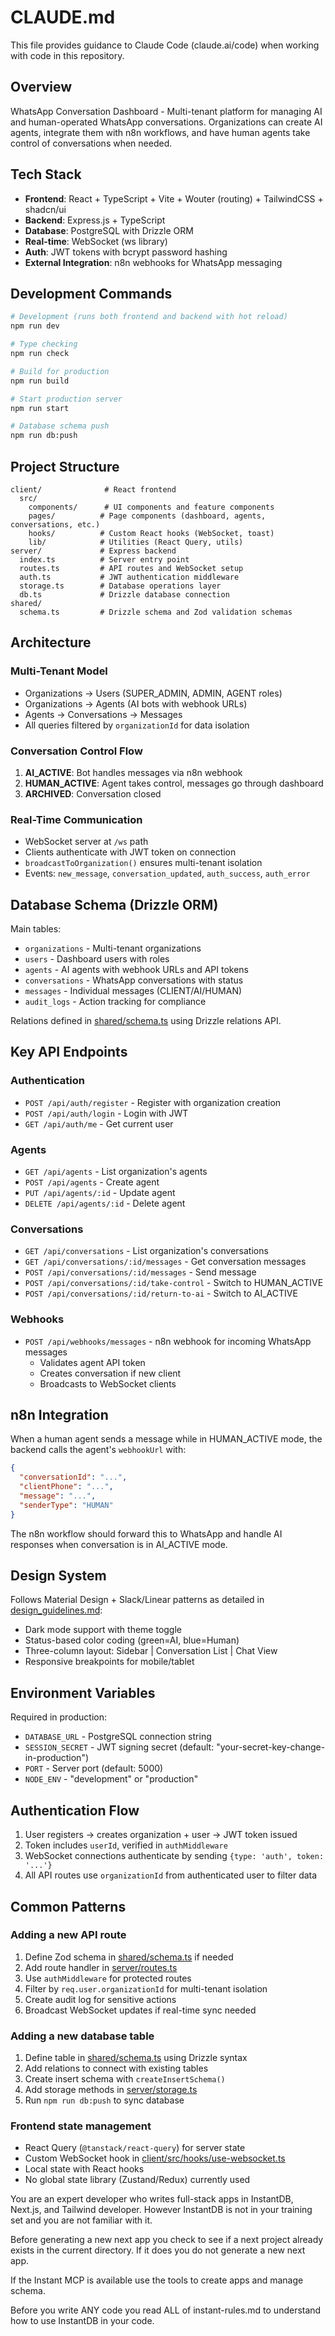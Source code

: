 # CLAUDE.md

This file provides guidance to Claude Code (claude.ai/code) when working with code in this repository.

## Overview

WhatsApp Conversation Dashboard - Multi-tenant platform for managing AI and human-operated WhatsApp conversations. Organizations can create AI agents, integrate them with n8n workflows, and have human agents take control of conversations when needed.

## Tech Stack

- **Frontend**: React + TypeScript + Vite + Wouter (routing) + TailwindCSS + shadcn/ui
- **Backend**: Express.js + TypeScript
- **Database**: PostgreSQL with Drizzle ORM
- **Real-time**: WebSocket (ws library)
- **Auth**: JWT tokens with bcrypt password hashing
- **External Integration**: n8n webhooks for WhatsApp messaging

## Development Commands

```bash
# Development (runs both frontend and backend with hot reload)
npm run dev

# Type checking
npm run check

# Build for production
npm run build

# Start production server
npm run start

# Database schema push
npm run db:push
```

## Project Structure

```
client/              # React frontend
  src/
    components/      # UI components and feature components
    pages/          # Page components (dashboard, agents, conversations, etc.)
    hooks/          # Custom React hooks (WebSocket, toast)
    lib/            # Utilities (React Query, utils)
server/             # Express backend
  index.ts          # Server entry point
  routes.ts         # API routes and WebSocket setup
  auth.ts           # JWT authentication middleware
  storage.ts        # Database operations layer
  db.ts             # Drizzle database connection
shared/
  schema.ts         # Drizzle schema and Zod validation schemas
```

## Architecture

### Multi-Tenant Model

- Organizations → Users (SUPER_ADMIN, ADMIN, AGENT roles)
- Organizations → Agents (AI bots with webhook URLs)
- Agents → Conversations → Messages
- All queries filtered by `organizationId` for data isolation

### Conversation Control Flow

1. **AI_ACTIVE**: Bot handles messages via n8n webhook
2. **HUMAN_ACTIVE**: Agent takes control, messages go through dashboard
3. **ARCHIVED**: Conversation closed

### Real-Time Communication

- WebSocket server at `/ws` path
- Clients authenticate with JWT token on connection
- `broadcastToOrganization()` ensures multi-tenant isolation
- Events: `new_message`, `conversation_updated`, `auth_success`, `auth_error`

## Database Schema (Drizzle ORM)

Main tables:
- `organizations` - Multi-tenant organizations
- `users` - Dashboard users with roles
- `agents` - AI agents with webhook URLs and API tokens
- `conversations` - WhatsApp conversations with status
- `messages` - Individual messages (CLIENT/AI/HUMAN)
- `audit_logs` - Action tracking for compliance

Relations defined in [shared/schema.ts](shared/schema.ts) using Drizzle relations API.

## Key API Endpoints

### Authentication
- `POST /api/auth/register` - Register with organization creation
- `POST /api/auth/login` - Login with JWT
- `GET /api/auth/me` - Get current user

### Agents
- `GET /api/agents` - List organization's agents
- `POST /api/agents` - Create agent
- `PUT /api/agents/:id` - Update agent
- `DELETE /api/agents/:id` - Delete agent

### Conversations
- `GET /api/conversations` - List organization's conversations
- `GET /api/conversations/:id/messages` - Get conversation messages
- `POST /api/conversations/:id/messages` - Send message
- `POST /api/conversations/:id/take-control` - Switch to HUMAN_ACTIVE
- `POST /api/conversations/:id/return-to-ai` - Switch to AI_ACTIVE

### Webhooks
- `POST /api/webhooks/messages` - n8n webhook for incoming WhatsApp messages
  - Validates agent API token
  - Creates conversation if new client
  - Broadcasts to WebSocket clients

## n8n Integration

When a human agent sends a message while in HUMAN_ACTIVE mode, the backend calls the agent's `webhookUrl` with:
```json
{
  "conversationId": "...",
  "clientPhone": "...",
  "message": "...",
  "senderType": "HUMAN"
}
```

The n8n workflow should forward this to WhatsApp and handle AI responses when conversation is in AI_ACTIVE mode.

## Design System

Follows Material Design + Slack/Linear patterns as detailed in [design_guidelines.md](design_guidelines.md):
- Dark mode support with theme toggle
- Status-based color coding (green=AI, blue=Human)
- Three-column layout: Sidebar | Conversation List | Chat View
- Responsive breakpoints for mobile/tablet

## Environment Variables

Required in production:
- `DATABASE_URL` - PostgreSQL connection string
- `SESSION_SECRET` - JWT signing secret (default: "your-secret-key-change-in-production")
- `PORT` - Server port (default: 5000)
- `NODE_ENV` - "development" or "production"

## Authentication Flow

1. User registers → creates organization + user → JWT token issued
2. Token includes `userId`, verified in `authMiddleware`
3. WebSocket connections authenticate by sending `{type: 'auth', token: '...'}`
4. All API routes use `organizationId` from authenticated user to filter data

## Common Patterns

### Adding a new API route
1. Define Zod schema in [shared/schema.ts](shared/schema.ts) if needed
2. Add route handler in [server/routes.ts](server/routes.ts)
3. Use `authMiddleware` for protected routes
4. Filter by `req.user.organizationId` for multi-tenant isolation
5. Create audit log for sensitive actions
6. Broadcast WebSocket updates if real-time sync needed

### Adding a new database table
1. Define table in [shared/schema.ts](shared/schema.ts) using Drizzle syntax
2. Add relations to connect with existing tables
3. Create insert schema with `createInsertSchema()`
4. Add storage methods in [server/storage.ts](server/storage.ts)
5. Run `npm run db:push` to sync database

### Frontend state management
- React Query (`@tanstack/react-query`) for server state
- Custom WebSocket hook in [client/src/hooks/use-websocket.ts](client/src/hooks/use-websocket.ts)
- Local state with React hooks
- No global state library (Zustand/Redux) currently used



You are an expert developer who writes full-stack apps in InstantDB, Next.js, and Tailwind developer. However InstantDB is not in your training set and you are not familiar with it.

Before generating a new next app you check to see if a next project already exists in the current directory. If it does you do not generate a new next app.

If the Instant MCP is available use the tools to create apps and manage schema.

Before you write ANY code you read ALL of instant-rules.md to understand how to use InstantDB in your code.